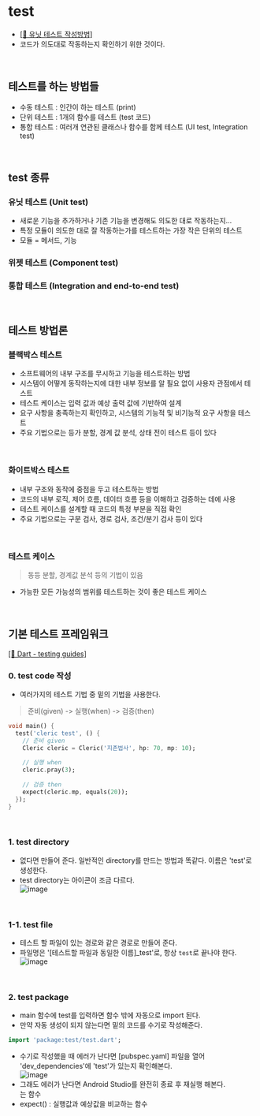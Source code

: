 # test
- [[🔗 유닛 테스트 작성방법]](https://yozm.wishket.com/magazine/detail/2483/)  
- 코드가 의도대로 작동하는지 확인하기 위한 것이다.
<br/>

## 테스트를 하는 방법들
- 수동 테스트 : 인간이 하는 테스트 (print)
- 단위 테스트 : 1개의 함수를 테스트 (test 코드)
- 통합 테스트 : 여러개 연관된 클래스나 함수를 함께 테스트 (UI test, Integration test)
<br/>

## test 종류
### 유닛 테스트 (Unit test)
- 새로운 기능을 추가하거나 기존 기능을 변경해도 의도한 대로 작동하는지...  
- 특정 모듈이 의도한 대로 잘 작동하는가를 테스트하는 가장 작은 단위의 테스트  
- 모듈 = 메서드, 기능  
### 위젯 테스트 (Component test)
### 통합 테스트 (Integration and end-to-end test)
<br/>

## 테스트 방법론
### 블랙박스 테스트
- 소프트웨어의 내부 구조를 무시하고 기능을 테스트하는 방법
- 시스템이 어떻게 동작하는지에 대한 내부 정보를 알 필요 없이 사용자 관점에서 테스트
- 테스트 케이스는 입력 값과 예상 출력 값에 기반하여 설계
- 요구 사항을 충족하는지 확인하고, 시스템의 기능적 및 비기능적 요구 사항을 테스트
- 주요 기법으로는 등가 분할, 경계 값 분석, 상태 전이 테스트 등이 있다
<br/>

### 화이트박스 테스트
- 내부 구조와 동작에 중점을 두고 테스트하는 방법
- 코드의 내부 로직, 제어 흐름, 데이터 흐름 등을 이해하고 검증하는 데에 사용
- 테스트 케이스를 설계할 때 코드의 특정 부분을 직접 확인
- 주요 기법으로는 구문 검사, 경로 검사, 조건/분기 검사 등이 있다
<br/>

### 테스트 케이스
> 동등 분할, 경계값 분석 등의 기법이 있음
- 가능한 모든 가능성의 범위를 테스트하는 것이 좋은 테스트 케이스
<br/>

## 기본 테스트 프레임워크
[[🔗 Dart - testing guides]](https://dart.dev/guides/testing)

### 0. test code 작성
- 여러가지의 테스트 기법 중 밑의 기법을 사용한다.  
> 준비(given) -> 실행(when) -> 검증(then)
```dart
void main() {
  test('cleric test', () {
    // 준비 given
    Cleric cleric = Cleric('지존법사', hp: 70, mp: 10);
    
    // 실행 when
    cleric.pray(3);
    
    // 검증 then
    expect(cleric.mp, equals(20));
  });
}
```
<br/>

### 1. test directory
- 없다면 만들어 준다. 일반적인 directory를 만드는 방법과 똑같다. 이름은 'test'로 생성한다.    
- test directory는 아이콘이 조금 다르다.  
![image](https://github.com/yujiyeong/TIL/assets/149862753/913f95a2-a198-414c-8434-9d93b590b0b4)
<br/>

### 1-1. test file
- 테스트 할 파일이 있는 경로와 같은 경로로 만들어 준다.  
- 파일명은 '[테스트할 파일과 동일한 이름]_test'로, 항상 `test`로 끝나야 한다.  
![image](https://github.com/yujiyeong/TIL/assets/149862753/6d75ad6a-67ab-4faf-8125-bdcd94ff4f3b)
<br/>

### 2. test package
- main 함수에 test를 입력하면 함수 밖에 자동으로 import 된다.  
- 만약 자동 생성이 되지 않는다면 밑의 코드를 수기로 작성해준다.  
```dart
import 'package:test/test.dart';
```
- 수기로 작성했을 때 에러가 난다면 [pubspec.yaml] 파일을 열어 'dev_dependencies'에 'test'가 있는지 확인해본다.  
![image](https://github.com/yujiyeong/TIL/assets/149862753/2888906b-c7f5-4d16-99d3-0f9330cbed14)
- 그래도 에러가 난다면 Android Studio를 완전히 종료 후 재실행 해본다.
<br/>는 함수
- expect() : 실행값과 예상값을 비교하는 함수
<br/>
